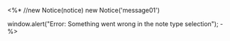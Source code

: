 <%*
//new Notice(notice)
new Notice('message01')


window.alert("Error: Something went wrong in the note type selection");
-%>